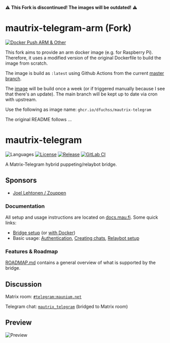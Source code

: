 :warning: **This Fork is discontinued! The images will be outdated!** :warning:

# mautrix-telegram-arm (Fork)
[![Docker Push ARM & Other](https://github.com/dfuchss/mautrix-telegram-arm/actions/workflows/deploy-docker.yml/badge.svg)](https://github.com/dfuchss/mautrix-telegram-arm/actions/workflows/deploy-docker.yml)

This fork aims to provide an arm docker image (e.g. for Raspberry Pi).
Therefore, it uses a modified version of the original Dockerfile to build the image from scratch.

The image is build as `:latest` using Github Actions from the current [master branch](https://github.com/dfuchss/mautrix-telegram-arm/tree/master).

The [image](https://github.com/dfuchss/mautrix-telegram-arm/pkgs/container/mautrix-telegram) will be build once a week (or if triggered manually because I see that there's an update).
The main branch will be kept up to date via cron with upstream.

Use the following as image name: `ghcr.io/dfuchss/mautrix-telegram`

The original README follows ...

# mautrix-telegram
![Languages](https://img.shields.io/github/languages/top/mautrix/telegram.svg)
[![License](https://img.shields.io/github/license/mautrix/telegram.svg)](LICENSE)
[![Release](https://img.shields.io/github/release/mautrix/telegram/all.svg)](https://github.com/mautrix/telegram/releases)
[![GitLab CI](https://mau.dev/mautrix/telegram/badges/master/pipeline.svg)](https://mau.dev/mautrix/telegram/container_registry)

A Matrix-Telegram hybrid puppeting/relaybot bridge.

## Sponsors
* [Joel Lehtonen / Zouppen](https://github.com/zouppen)

### Documentation
All setup and usage instructions are located on
[docs.mau.fi](https://docs.mau.fi/bridges/python/telegram/index.html).
Some quick links:

* [Bridge setup](https://docs.mau.fi/bridges/python/setup/index.html?bridge=telegram)
  (or [with Docker](https://docs.mau.fi/bridges/python/setup/docker.html?bridge=telegram))
* Basic usage: [Authentication](https://docs.mau.fi/bridges/python/telegram/authentication.html),
  [Creating chats](https://docs.mau.fi/bridges/python/telegram/creating-and-managing-chats.html),
  [Relaybot setup](https://docs.mau.fi/bridges/python/telegram/relay-bot.html)

### Features & Roadmap
[ROADMAP.md](https://github.com/mautrix/telegram/blob/master/ROADMAP.md)
contains a general overview of what is supported by the bridge.

## Discussion
Matrix room: [`#telegram:maunium.net`](https://matrix.to/#/#telegram:maunium.net)

Telegram chat: [`mautrix_telegram`](https://t.me/mautrix_telegram) (bridged to Matrix room)

## Preview
![Preview](preview.png)
